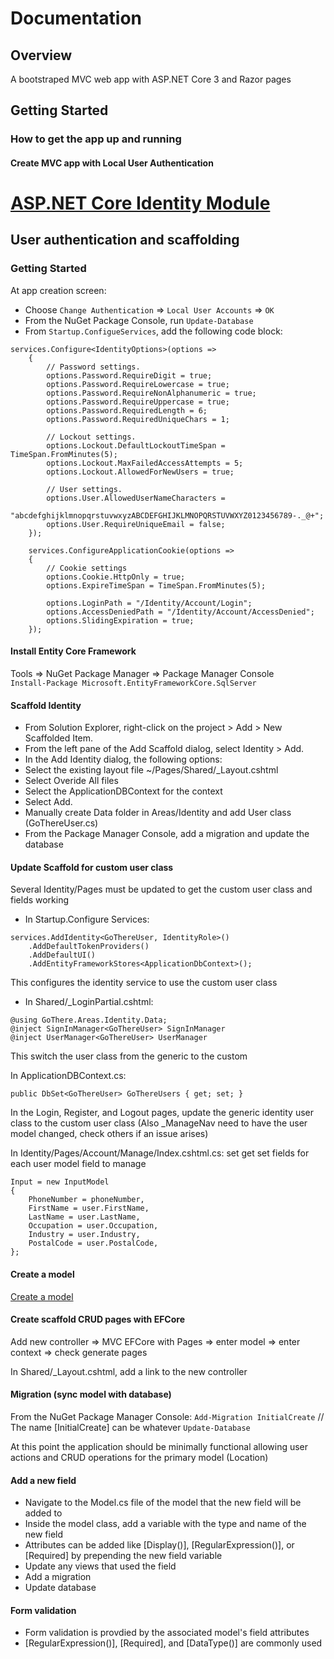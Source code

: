 ﻿# Documentation  

## Overview  

A bootstraped MVC web app with ASP.NET Core 3 and Razor pages 

## Getting Started  

### How to get the app up and running

#### Create MVC app with Local User Authentication

# [ASP.NET Core Identity Module](https://docs.microsoft.com/en-us/aspnet/core/security/authentication/add-user-data?view=aspnetcore-3.1&tabs=visual-studio#add-custom-user-data-to-the-identity-db)

## User authentication and scaffolding

### Getting Started

At app creation screen:
* Choose `Change Authentication` => `Local User Accounts` => `OK`
* From the NuGet Package Console, run `Update-Database`
* From `Startup.ConfigueServices`, add the following code block:
```
services.Configure<IdentityOptions>(options =>
    {
        // Password settings.
        options.Password.RequireDigit = true;
        options.Password.RequireLowercase = true;
        options.Password.RequireNonAlphanumeric = true;
        options.Password.RequireUppercase = true;
        options.Password.RequiredLength = 6;
        options.Password.RequiredUniqueChars = 1;

        // Lockout settings.
        options.Lockout.DefaultLockoutTimeSpan = TimeSpan.FromMinutes(5);
        options.Lockout.MaxFailedAccessAttempts = 5;
        options.Lockout.AllowedForNewUsers = true;

        // User settings.
        options.User.AllowedUserNameCharacters =
        "abcdefghijklmnopqrstuvwxyzABCDEFGHIJKLMNOPQRSTUVWXYZ0123456789-._@+";
        options.User.RequireUniqueEmail = false;
    });

    services.ConfigureApplicationCookie(options =>
    {
        // Cookie settings
        options.Cookie.HttpOnly = true;
        options.ExpireTimeSpan = TimeSpan.FromMinutes(5);

        options.LoginPath = "/Identity/Account/Login";
        options.AccessDeniedPath = "/Identity/Account/AccessDenied";
        options.SlidingExpiration = true;
    });
```

#### Install Entity Core Framework  

Tools => NuGet Package Manager => Package Manager Console  
`Install-Package Microsoft.EntityFrameworkCore.SqlServer` 

#### Scaffold Identity

* From Solution Explorer, right-click on the project > Add > New Scaffolded Item.
* From the left pane of the Add Scaffold dialog, select Identity > Add.
* In the Add Identity dialog, the following options:
* Select the existing layout file ~/Pages/Shared/_Layout.cshtml
* Select Overide All files
* Select the ApplicationDBContext for the context
* Select Add.
* Manually create Data folder in Areas/Identity and add User class (GoThereUser.cs)
* From the Package Manager Console, add a migration and update the database

#### Update Scaffold for custom user class

Several Identity/Pages must be updated to get the custom user class and fields working
* In Startup.Configure Services:
```
services.AddIdentity<GoThereUser, IdentityRole>()
    .AddDefaultTokenProviders()
    .AddDefaultUI()
    .AddEntityFrameworkStores<ApplicationDbContext>();
```
This configures the identity service to use the custom user class

* In Shared/_LoginPartial.cshtml:
```
@using GoThere.Areas.Identity.Data;
@inject SignInManager<GoThereUser> SignInManager
@inject UserManager<GoThereUser> UserManager
```
This switch the user class from the generic to the custom

In ApplicationDBContext.cs:
```
public DbSet<GoThereUser> GoThereUsers { get; set; }
```

In the Login, Register, and Logout pages, update the generic identity user class to the custom user class  (Also _ManageNav need to have the user model changed, check others if an issue arises)

In Identity/Pages/Account/Manage/Index.cshtml.cs:
set get set fields for each user model field to manage
```
Input = new InputModel
{
    PhoneNumber = phoneNumber,
    FirstName = user.FirstName,
    LastName = user.LastName,
    Occupation = user.Occupation,
    Industry = user.Industry,
    PostalCode = user.PostalCode,
};
```

#### Create a model  

[Create a model](https://docs.microsoft.com/en-us/aspnet/core/tutorials/first-mvc-app/adding-model?view=aspnetcore-3.1&tabs=visual-studio) 

#### Create scaffold CRUD pages with EFCore  

Add new controller => MVC EFCore with Pages => enter model => enter context => check generate pages

In Shared/_Layout.cshtml, add a link to the new controller

####  Migration (sync model with database)  

From the NuGet Package Manager Console: 
`Add-Migration InitialCreate`  // The name [InitialCreate] can be whatever
`Update-Database`  

At this point the application should be minimally functional allowing user actions and CRUD operations for the primary model (Location)

#### Add a new field

* Navigate to the Model.cs file of the model that the new field will be added to  
* Inside the model class, add a variable with the type and name of the new field  
* Attributes can be added like [Display()], [RegularExpression()], or [Required] by prepending the new field variable
* Update any views that used the field
* Add a migration
* Update database

#### Form validation

* Form validation is provdied by the associated model's field attributes
* [RegularExpression()], [Required], and [DataType()] are commonly used


#### 